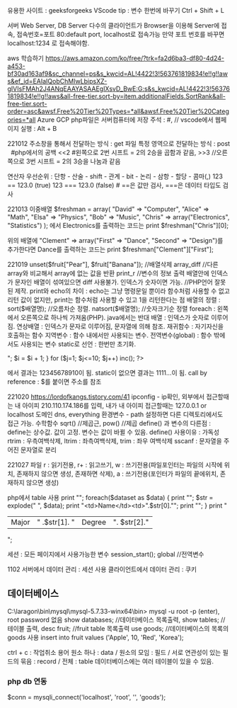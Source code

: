 유용한 사이트 : geeksforgeeks
VScode tip : 변수 한번에 바꾸기 Ctrl + Shift + L

서버 Web Server, DB Server
다수의 클라이언트가 Browser을 이용해 Server에 접속, 접속번호=포트
80:default port, localhost로 접속가능 만약 포트 번호를 바꾸면 localhost:1234 로 접속해야함.

aws 학습하기
https://aws.amazon.com/ko/free/?trk=fa2d6ba3-df80-4d24-a453-bf30ad163af9&sc_channel=ps&s_kwcid=AL!4422!3!563761819834!e!!g!!aws&ef_id=EAIaIQobChMIwLbipsXZ-gIVIsFMAh2J4ANqEAAYASAAEgIXsvD_BwE:G:s&s_kwcid=AL!4422!3!563761819834!e!!g!!aws&all-free-tier.sort-by=item.additionalFields.SortRank&all-free-tier.sort-order=asc&awsf.Free%20Tier%20Types=*all&awsf.Free%20Tier%20Categories=*all
Azure GCP
php파일은 서버컴퓨터에 저장
주석 : #, //
vscode에서 웹페이지 실행 : Alt + B

221012
주소창을 통해서 전달하는 방식 : get
파일 특정 영역으로 전달하는 방식 : post
&nbsp; #php에서의 공백
<<2 #왼쪽으로 2번 시프트 = 2의 2승을 곱함과 같음,   >>3 //오른쪽으로 3번 시프트 = 2의 3승을 나눔과 같음

연산자 우선순위 : 단항 - 산술 - shift - 관계 - bit - 논리 - 삼항 - 할당 - 콤마(,)
123 == 123.0 (true)  123 === 123.0 (false)   # ==은 값만 검사, ===은 데이터 타입도 검사

221013
이중배열 $freshman = array(
  "David" =>  "Computer",
  "Alice"  =>  "Math",
  "Elsa"  =>  "Physics",
  "Bob"  =>  "Music",
  "Chris" =>  array("Electronics", "Statistics")
); 에서 Electronics를 출력하는 코드는 print $freshman["Chris"][0]; 

위의 배열에 "Clement" => array("First" => "Dance", "Second" => "Design")를 추가한다면 Dance를 출력하는 코드는 print $freshman["Clement"]["First"];

221019
unset($fruit["Pear"], $fruit["Banana"]);  //배열삭제
array_diff //다른 array와 비교해서 array에 없는 값을 반환
print_r //변수의 정보 출력
배열안에 인덱스가 문자인 배열이 섞여있으면 diff 사용불가. 인덱스가 숫자이면 가능.  //PHP언어 잘못된 제작.
print와 echo의 차이 : echo는 그냥 명령문일 뿐이라 함수처럼 사용할 수 없고 리턴 값이 없지만, print는 함수처럼 사용할 수 있고 1을 리턴한다는 점
배열의 정렬 : sort($배열명);  //오름차순 정렬. natsort($배열명); //숫자크기순 정렬
foreach : 왼쪽에서 오른쪽으로 하나씩 가져옴(PHP). java에서는 반대
배열 : 인덱스가 숫자로 이루어짐. 연상배열 : 인덱스가 문자로 이루어짐, 문자열에 의해 참조.
재귀함수 : 자기자신을 호출하는 함수
지역변수 : 함수 내에서만 사용되는 변수. 전역변수(global) : 함수 밖에서도 사용되는 변수 
static로 선언 : 한번만 초기화. 
<?PHP
  function inc()
  {
    static $i = 1;
    print $i."<br>";
    $i = $i + 1;
  }  
 
  for ($j=1; $j<=10; $j++)
    inc();
?>
에서 결과는 12345678910이 됨. static이 없으면 결과는 1111...이 됨.
call by reference : $를 붙이면 주소를 참조

221020
https://lordofkangs.tistory.com/41
ipconfig - ip확인, 외부에서 접근할때는 내 아이피 210.110.174.186를 입력, 내가 내 아이피 접근할때는 127.0.0.1 or localhost
도메인 dns, everything
환경변수 - path 설정하면 다른 디렉토리에서도 접근 가능.
수학함수 sqrt() //제곱근, pow()  //제곱
define() 과 변수의 다른점 : define는 상수값. 값이 고정. 변수는 값이 바뀔 수 있음. define() 사용이유 : 가독성
rtrim : 우측여백삭제, ltrim : 좌측여백삭제, trim : 좌우 여백삭제
sscanf : 문자열을 주어진 문자열로 분리

221027 파일
r : 읽기전용, r+ : 읽고쓰기, w : 쓰기전용(파일포인터는 파일의 시작에 위치, 존재하지 않으면 생성, 존재하면 삭제), a : 쓰기전용(포인터가 파일의 끝에위치, 존재하지 않으면 생성)

php에서 table 사용
  print "<table>";
  foreach($dataset as $data)
  {
    print "<tr>";
    $str = explode(" ", $data);
    print "<td>Name</td><td>".$str[0]."</td><td>Major</td><td>"
    .$str[1]. "</td><td>Degree</td><td>". $str[2]."</td>";
    print "</tr>";
  }
  print "</table>";
  
세션 : 모든 페이지에서 사용가능한 변수 session_start();
global  //전역변수

1102
서버에서 데이터 관리 : 세션 사용
클라이언트에서 데이터 관리 : 쿠키

## 데이터베이스
C:\laragon\bin\mysql\mysql-5.7.33-winx64\bin>
mysql -u root -p (enter), root password 없음
show databases; //데이터베이스 목록출력, show tables; //테이블 출력, desc fruit; //fruit table 목록출력
use goods;  //데이터베이스의 목록의 goods 사용
insert into fruit values ('Apple', 10, 'Red', 'Korea');

ctrl + c : 작업취소
용어
원소 하나 : data / 원소의 모임 : 필드 / 서로 연관성이 있는 필드의 묶음 : record / 전체 : table
데이터베이스에는 여러 테이블이 있을 수 있음. 

### php db 연동
$conn = mysqli_connect('localhost', 'root', '', 'goods'); 
